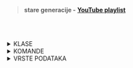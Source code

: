 <br><br>

> **stare generacije -** [**YouTube playlist**](https://www.youtube.com/playlist?list=PLFUwkwonRM--gjbTwQO8l-7XWcsd17Iln)

<br><br>

<details>
  <summary>KLASE</summary>

<br>

**```System.Object```** - <mark>osnovna klasa,</mark> System. Object je koren hijerarhije nasleđivanja u .NET-u, i sve klase nasleđuju njegove metode i osobine
<br><br>
**```System.ValueType```** - je klasa za sve <mark>vrednosne tipove podataka</mark> u C#, izvedena je iz System.Object.  Primeri vrednosnih tipova su <mark>int, float, bool, struct, enum</mark> i drugi. Vrednosni tipovi se kopiraju po vrednosti, što znači da kada se proslede kao argumenti funkcijama, pravi se <mark>kopija podataka, a ne referenca.</mark>

 
</details>



<details>
  <summary>KOMANDE</summary>

<br>

**```Console.WriteLine("Hello world!")```** - <mark>prikazuje vrednost</mark> iz zagrade u konzoli i zatim <mark>prelazi</mark> u novi red
<br><br>
**```Console.Write()```** - isto samo <mark>ne prelazi</mark> u novi red
<br><br>
**```Console.ReadLine()```** - <mark>čita tekstualni unos</mark> korisnika sa tastature, čekajući da se pritisne Enter. Vraća uneti tekst kao string i često se koristi za <mark>pauziranje programa</mark> radi prikaza rezultata ili prihvatanje korisničkog unosa

</details>



<details>
  <summary>VRSTE PODATAKA</summary>

  <br>

  <details>
    <summary>referentni</summary>

  <br>

  **```class```** - <mark>skupovi podataka i funkcija</mark> (metoda) koje rade nad tim podacima. Podaci u klasi se čuvaju na <mark>heap-u</mark>, a promenljive klasa čuvaju reference na te podatke
  <br><br>
  **```delegate```** -  tip podataka koji predstavlja <mark>referencu na metodu</mark> sa određenim potpisom (parametri i povratna vrednost). Omogućava da se metoda pozove dinamički, kao argument drugoj metodi ili kao povratna vrednost.
  <br><br>
  **```interface```** - ugovor (skup metoda i osobina) koje klasa ili struktura mora implementirati. <mark>Ne sadrži implementaciju, već definiše šta objekat treba da radi.</mark>
     
  </details>

  <details>
    <summary>vrednosni</summary>

  <br>

  **```struct```** - slične klasama, ali su <mark>vrednosni tipovi</mark> i lakše za korišćenje kod manjih, jednostavnijih podataka. Podaci se čuvaju direktno (kopiraju se), tj. "vrednosno", obično na <mark>stack-u</mark>
  <br><br>
  **```enum```** -  predstavljaju <mark>skup imenovanih konstantnih vrednosti</mark>, korisne za definisanje ograničenih opcija
    
  </details>
  
</details>

<br><br>
